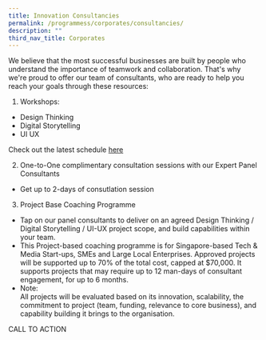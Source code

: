 ```yaml
---
title: Innovation Consultancies
permalink: /programmess/corporates/consultancies/
description: ""
third_nav_title: Corporates
---
```

We believe that the most successful businesses are built by people who understand the importance of teamwork and collaboration. That's why we're proud to offer our team of consultants, who are ready to help you reach your goals through these resources: 


1. Workshops: 
* Design Thinking 
* Digital Storytelling 
* UI UX 

Check out the latest schedule [here](staging.d3nusvu8peabav.amplifyapp.com/monthly-workshops/)

2. One-to-One complimentary consultation sessions with our Expert Panel Consultants 
* Get up to 2-days of consutlation session 

3.  Project Base Coaching Programme
* Tap on our panel consultants to deliver on an agreed Design Thinking / Digital Storytelling / UI-UX project scope, and build capabilities within your team. 
* This Project-based coaching programme is for Singapore-based Tech & Media Start-ups, SMEs and Large Local Enterprises. Approved projects will be supported up to 70% of the total cost, capped at $70,000. It supports projects that may require up to 12 man-days of consultant engagement, for up to 6 months.
* Note: <br>All projects will be evaluated based on its innovation, scalability, the commitment to project (team, funding, relevance to core business), and capability building it brings to the organisation.</br> 

CALL TO ACTION